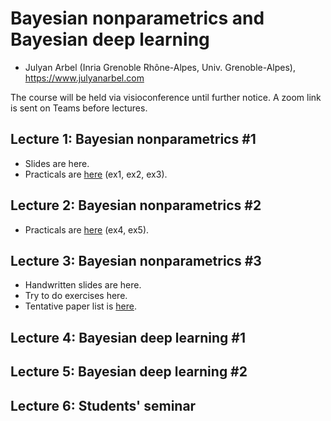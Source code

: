# Bayesian nonparametrics and Bayesian deep learning
* Julyan Arbel (Inria Grenoble Rhône-Alpes, Univ. Grenoble-Alpes), https://www.julyanarbel.com

The course will be held via visioconference until further notice. A zoom link is sent on Teams before lectures.

## Lecture 1: Bayesian nonparametrics #1
* Slides are here.
* Practicals are [here](https://github.com/jarbel/BNP-MASH/tree/master/practicals) (ex1, ex2, ex3).

## Lecture 2: Bayesian nonparametrics #2
* Practicals are [here](https://github.com/jarbel/BNP-MASH/tree/master/practicals) (ex4, ex5).

## Lecture 3: Bayesian nonparametrics #3
* Handwritten slides are here.
* Try to do exercises here.
* Tentative paper list is [here]().

## Lecture 4: Bayesian deep learning #1

## Lecture 5: Bayesian deep learning #2

## Lecture 6: Students' seminar
